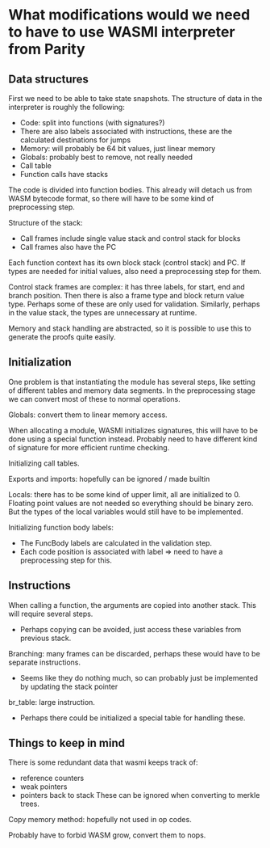 # What modifications would we need to have to use WASMI interpreter from Parity

## Data structures

First we need to be able to take state snapshots.
The structure of data in the interpreter is roughly the following:
 * Code: split into functions (with signatures?)
 * There are also labels associated with instructions, these are the calculated destinations for jumps
 * Memory: will probably be 64 bit values, just linear memory
 * Globals: probably best to remove, not really needed
 * Call table
 * Function calls have stacks

The code is divided into function bodies. This already will detach us from WASM bytecode format, so there will have to be some kind of preprocessing step.

Structure of the stack:
 * Call frames include single value stack and control stack for blocks
 * Call frames also have the PC

Each function context has its own block stack (control stack) and PC.
If types are needed for initial values, also need a preprocessing step for them.

Control stack frames are complex: it has three labels, for start, end and branch position. Then there is also a frame type and block return value type.
Perhaps some of these are only used for validation. Similarly, perhaps in the value stack, the types are unnecessary at runtime.

Memory and stack handling are abstracted, so it is possible to use this to generate the proofs quite easily.

## Initialization

One problem is that instantiating the module has several steps, like setting of different tables and memory data segments. In the preprocessing stage we can convert most of these to
normal operations.

Globals: convert them to linear memory access.

When allocating a module, WASMI initializes signatures, this will have to be done using a special function instead.
Probably need to have different kind of signature for more efficient runtime checking.

Initializing call tables.

Exports and imports: hopefully can be ignored / made builtin

Locals: there has to be some kind of upper limit, all are initialized to 0.
Floating point values are not needed so everything should be binary zero.
But the types of the local variables would still have to be implemented.

Initializing function body labels:
* The FuncBody labels are calculated in the validation step.
* Each code position is associated with label ⇒ need to have a preprocessing step for this.

## Instructions

When calling a function, the arguments are copied into another stack. This will require several steps.
 * Perhaps copying can be avoided, just access these variables from previous stack.

Branching: many frames can be discarded, perhaps these would have to be separate instructions.
 * Seems like they do nothing much, so can probably just be implemented by updating the stack pointer

br_table: large instruction.
 * Perhaps there could be initialized a special table for handling these.

## Things to keep in mind

There is some redundant data that wasmi keeps track of:
* reference counters
* weak pointers
* pointers back to stack
These can be ignored when converting to merkle trees.

Copy memory method: hopefully not used in op codes.

Probably have to forbid WASM grow, convert them to nops.


